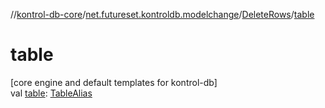 //[kontrol-db-core](../../../index.md)/[net.futureset.kontroldb.modelchange](../index.md)/[DeleteRows](index.md)/[table](table.md)

# table

[core engine and default templates for kontrol-db]\
val [table](table.md): [TableAlias](../-table-alias/index.md)
